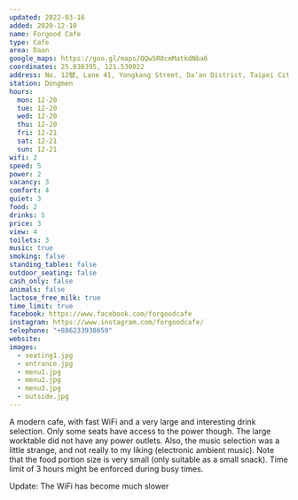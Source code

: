 ```yaml
---
updated: 2022-03-16
added: 2020-12-10
name: Forgood Cafe
type: Cafe
area: Daan
google_maps: https://goo.gl/maps/QQwSR8cmMatkdNba6
coordinates: 25.030395, 121.530022
address: No. 12號, Lane 41, Yongkang Street, Da’an District, Taipei City, Taiwan 106
station: Dongmen
hours:
  mon: 12-20
  tue: 12-20
  wed: 12-20
  thu: 12-20
  fri: 12-21
  sat: 12-21
  sun: 12-21
wifi: 2
speed: 5
power: 2
vacancy: 3
comfort: 4
quiet: 3
food: 2
drinks: 5
price: 3
view: 4
toilets: 3
music: true
smoking: false
standing_tables: false
outdoor_seating: false
cash_only: false
animals: false
lactose_free_milk: true
time_limit: true
facebook: https://www.facebook.com/forgoodcafe
instagram: https://www.instagram.com/forgoodcafe/
telephone: "+886233938659"
website: 
images:
  - seating1.jpg
  - entrance.jpg
  - menu1.jpg
  - menu2.jpg
  - menu3.jpg
  - outside.jpg
---
```


A modern cafe, with fast WiFi and a very large and interesting drink selection. Only some seats have access to the power though. The large worktable did not have any power outlets. Also, the music selection was a little strange, and not really to my liking (electronic ambient music). Note that the food portion size is very small (only suitable as a small snack). Time limit of 3 hours might be enforced during busy times.

Update: The WiFi has become much slower
